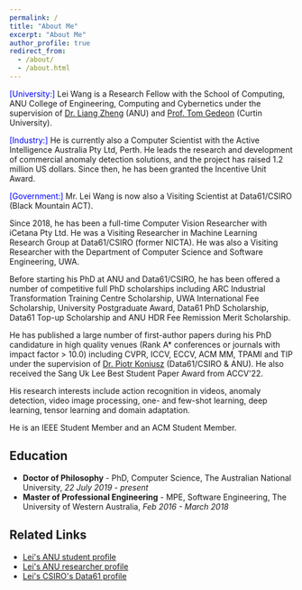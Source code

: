 ```yaml
---
permalink: /
title: "About Me"
excerpt: "About Me"
author_profile: true
redirect_from: 
  - /about/
  - /about.html
---
```



<font color="blue">[University:]</font> Lei Wang is a Research Fellow with the School of Computing, ANU College of Engineering, Computing and Cybernetics under the supervision of [Dr. Liang Zheng](https://zheng-lab.cecs.anu.edu.au/) (ANU) and [Prof. Tom Gedeon](https://staffportal.curtin.edu.au/staff/profile/view/tom-gedeon-5e48a1fd/) (Curtin University).

<font color="blue">[Industry:]</font> He is currently also a Computer Scientist with the Active Intelligence Australia Pty Ltd, Perth. He leads the research and development of commercial anomaly detection solutions, and the project has raised 1.2 million US dollars. Since then, he has been granted the Incentive Unit Award.

<font color="blue">[Government:]</font> Mr. Lei Wang is now also a Visiting Scientist at Data61/CSIRO (Black Mountain ACT).

Since 2018, he has been a full-time Computer Vision Researcher with iCetana Pty Ltd. He was a Visiting Researcher in Machine Learning Research Group at Data61/CSIRO (former NICTA). He was also a Visiting Researcher with the Department of Computer Science and Software Engineering, UWA.

Before starting his PhD at ANU and Data61/CSIRO, he has been offered a number of competitive full PhD scholarships including ARC Industrial Transformation Training Centre Scholarship, UWA International Fee Scholarship, University Postgraduate Award, Data61 PhD Scholarship, Data61 Top-up Scholarship and ANU HDR Fee Remission Merit Scholarship.

He has published a large number of first-author papers during his PhD candidature in high quality venues (Rank A* conferences or journals with impact factor > 10.0) including CVPR, ICCV, ECCV, ACM MM, TPAMI and TIP under the supervision of [Dr. Piotr Koniusz](http://users.cecs.anu.edu.au/~koniusz/) (Data61/CSIRO & ANU). He also received the Sang Uk Lee Best Student Paper Award from ACCV'22.

His research interests include action recognition in videos, anomaly detection, video image processing, one- and few-shot learning, deep learning, tensor learning and domain adaptation.

He is an IEEE Student Member and an ACM Student Member.

<!-- <p>&nbsp;</p> -->

<!-- Research interests
* Action recognition
* Anomaly detection
* Video image processing
* One- & few-shot learning
* Deep learning
* Tensor learning
* Domain adaptation -->

<h2>Education</h2>

* **Doctor of Philosophy** - PhD, Computer Science, The Australian National University, *22 July 2019 - present*
* **Master of Professional Engineering** - MPE, Software Engineering, The University of Western Australia, *Feb 2016 - March 2018*

<!-- <p>&nbsp;</p> -->

<h2>Related Links</h2>

<ul>
<!-- 	<li><a href="https://scholar.google.com/citations?user=VWCZLXgAAAAJ&amp;hl=en">Google Scholar</a></li> -->
  <li><a href="https://cecc.anu.edu.au/people/lei-wang">Lei's ANU student profile</a></li> 
	<li><a href="https://researchers.anu.edu.au/researchers/wang-lxxxxxxx">Lei's ANU researcher profile</a></li>
  <li><a href="https://people.csiro.au/W/L/lei-wang">Lei's CSIRO's Data61 profile</a></li>
</ul>
